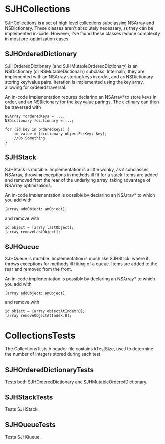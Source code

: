 # SJHCollections

SJHCollections is a set of high level collections subclassing NSArray and NSDictionary. These classes aren't absolutely necessary, as they can be implemented in-code. However, I've found these classes reduce complexity in most pre-optimization cases.

## SJHOrderedDictionary

SJHOrderedDictionary (and SJHMutableOrderedDictionary) is an NSDictionary (or NSMutableDictionary) subclass. Internally, they are implemented with an NSArray storing keys in order, and an NSDictionary storing key/value pairs. Iteration is implemented using the key array, allowing for ordered traversal.

An in-code implementation requres declaring an NSArray* to store keys in order, and an NSDicionary for the key value parings. The dictinary can then be traversed with

	NSArray *orderedKeys = ...;
	NSDictionary *dictionary = ...;

	for (id key in orderedKeys) {
		id value = [dictionary objectForKey: key];
		//Do Something
	}


## SJHStack

SJHStack is mutable. Implementation is a little wonky, as it subclasses NSArray, throwing exceptions in methods ill fit for a stack. Items are added and removed from the rear of the underlying array, taking advantage of NSArray optimizations.

An in-code implementation is possible by declaring an NSArray* to which you add with

	[array addObject: anObject];

and remove with

	id object = [array lastObject];
	[array removeLastObject];


## SJHQueue

SJHQueue is mutable. Implementation is much like SJHStack, where it throws exceptions for methods ill fitting of a queue. Items are added to the rear and removed from the front.

An in-code implementation is possible by declaring an NSArray* to which you add with

	[array addObject: anObject];

and remove with

	id object = [array objectAtIndex:0];
	[array removeObjectAtIndex:0];


# CollectionsTests

The CollectionsTests.h header file contains kTestSize, used to determine the number of integers stored during each test.

## SJHOrderedDictionaryTests

Tests both SJHOrderedDictionary and SJHMutableOrderedDictionary.

## SJHStackTests

Tests SJHStack.

## SJHQueueTests

Tests SJHQueue.
